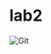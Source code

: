 # lab2
![Git ](!(https://user-images.githubusercontent.com/92797917/201215264-a3815c9d-7c38-4cb8-aec9-2c26752caec1.png) "Omar Hesham")

